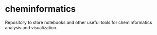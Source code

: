 # cheminformatics
Repository to store notebooks and other useful tools for cheminformatics analysis and visualization.
